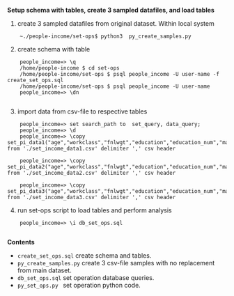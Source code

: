 **Setup schema with tables, create 3 sampled datafiles, and load tables** 

1. create 3 sampled datafiles from original dataset. Within local system
    
```
    ~./people-income/set-ops$ python3  py_create_samples.py

```

2. create schema with table
``` 
    people_income=> \q
    /home/people-income $ cd set-ops
    /home/people-income/set-ops $ psql people_income -U user-name -f  create_set_ops.sql
    /home/people-income/set-ops $ psql people_income -U user-name
    people_income=> \dn
    
```


3. import data from csv-file to respective tables 
```
    people_income=> set search_path to  set_query, data_query;
    people_income=> \d
    people_income=> \copy  set_pi_data1("age","workclass","fnlwgt","education","education_num","marital_status","occupation","relationship","sex","capital_gain","capital_loss","hours_per_week","native_country","income") from './set_income_data1.csv' delimiter ',' csv header

    people_income=> \copy  set_pi_data2("age","workclass","fnlwgt","education","education_num","marital_status","occupation","relationship","sex","capital_gain","capital_loss","hours_per_week","native_country","income") from './set_income_data2.csv' delimiter ',' csv header

    people_income=> \copy  set_pi_data3("age","workclass","fnlwgt","education","education_num","marital_status","occupation","relationship","sex","capital_gain","capital_loss","hours_per_week","native_country","income") from './set_income_data3.csv' delimiter ',' csv header

``` 

4. run set-ops script to load tables and perform analysis

``` 
    people_income=> \i db_set_ops.sql
    
```

**Contents** 

- ```create_set_ops.sql``` create schema and tables.
- ```py_create_samples.py``` create 3 csv-file samples with no replacement from main dataset.
- ```db_set_ops.sql``` set operation database queries.
- ```py_set_ops.py ``` set operation python code.

